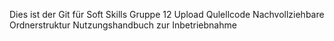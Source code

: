 Dies ist der Git für Soft Skills Gruppe 12
Upload Qulellcode
Nachvollziehbare Ordnerstruktur
Nutzungshandbuch zur Inbetriebnahme 
